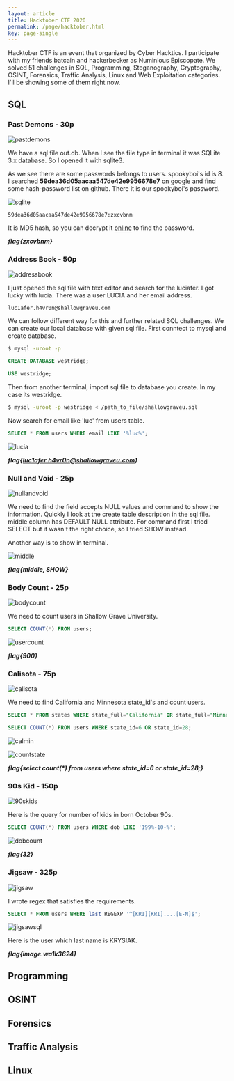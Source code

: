 ```yaml
---
layout: article
title: Hacktober CTF 2020
permalink: /page/hacktober.html
key: page-single
---
```


Hacktober CTF is an event that organized by Cyber Hacktics. I participate with my friends batcain and hackerbecker as Numinious Episcopate. We solved 51 challenges in SQL, Programming, Steganography, Cryptography, OSINT, Forensics, Traffic Analysis, Linux and Web Exploitation categories. I'll be showing some of them right now.

## SQL

### Past Demons - 30p

![pastdemons](https://github.com/nurpabuccu/nurpabuccu.github.io/upload/master/assets/images/hacktober/pastdemons.png)

We have a sql file out.db. When I see the file type in terminal it was SQLite 3.x database. So I opened it with sqlite3.

As we see there are some passwords belongs to users. spookyboi's id is 8. I searched **59dea36d05aacaa547de42e9956678e7** on google and find some hash-password list on github. There it is our spookyboi's password.

![sqlite](https://github.com/nurpabuccu/nurpabuccu.github.io/upload/master/assets/images/sqlite.png)

    59dea36d05aacaa547de42e9956678e7:zxcvbnm

It is MD5 hash, so you can decrypt it [online](https://hashes.com/en/decrypt/hash) to find the password.

**_flag{zxcvbnm}_**

### Address Book - 50p

![addressbook](https://github.com/nurpabuccu/nurpabuccu.github.io/upload/master/assets/images/hacktober/addressbook.png)

I just opened the sql file with text editor and search for the luciafer. I got lucky with lucia. There was a user LUCIA and her email address.
    
    luc1afer.h4vr0n@shallowgraveu.com

We can follow different way for this and further related SQL challenges. We can create our local database with given sql file. First conntect to mysql and create database.

```bash
$ mysql -uroot -p
```

```sql
CREATE DATABASE westridge;

USE westridge;
```

Then from another terminal, import sql file to database you create. In my case its westridge.

``` bash
$ mysql -uroot -p westridge < /path_to_file/shallowgraveu.sql
```
Now search for email like 'luc' from users table.

```sql
SELECT * FROM users WHERE email LIKE '%luc%';
```

![lucia](https://github.com/nurpabuccu/nurpabuccu.github.io/upload/master/assets/images/hacktober/lucia.png)

**_flag{luc1afer.h4vr0n@shallowgraveu.com}_**

### Null and Void - 25p

![nullandvoid](https://github.com/nurpabuccu/nurpabuccu.github.io/upload/master/assets/images/hacktober/nullandvoid.png)

We need to find the field accepts NULL values and command to show the information. Quickly I look at the create table description in the sql file. middle column has DEFAULT NULL attribute. For command first I tried SELECT but it wasn't the right choice, so I tried SHOW instead.

Another way is to show in terminal.

![middle](https://github.com/nurpabuccu/nurpabuccu.github.io/upload/master/assets/images/hacktober/middle.png)

**_flag{middle, SHOW}_**

### Body Count - 25p

![bodycount](https://github.com/nurpabuccu/nurpabuccu.github.io/upload/master/assets/images/hacktober/bodycount.png)

We need to count users in Shallow Grave University.

```sql
SELECT COUNT(*) FROM users;
```

![usercount](https://github.com/nurpabuccu/nurpabuccu.github.io/upload/master/assets/images/hacktober/usercount.png)

**_flag{900}_**

### Calisota - 75p

![calisota](https://github.com/nurpabuccu/nurpabuccu.github.io/upload/master/assets/images/hacktober/calisota.png)

We need to find California and Minnesota state_id's and count users.

```sql
SELECT * FROM states WHERE state_full="California" OR state_full="Minnesota";

SELECT COUNT(*) FROM users WHERE state_id=6 OR state_id=28;
```

![calmin](https://github.com/nurpabuccu/nurpabuccu.github.io/upload/master/assets/images/hacktober/calmin.png)

![countstate](https://github.com/nurpabuccu/nurpabuccu.github.io/upload/master/assets/images/hacktober/countstate.png)

**_flag{select count(*) from users where state_id=6 or state_id=28;}_**

### 90s Kid - 150p

![90skids](https://github.com/nurpabuccu/nurpabuccu.github.io/upload/master/assets/images/hacktober/90skids.png)

Here is the query for number of kids in born October 90s.

```sql
SELECT COUNT(*) FROM users WHERE dob LIKE '199%-10-%';
```

![dobcount](https://github.com/nurpabuccu/nurpabuccu.github.io/upload/master/assets/images/hacktober/dobcount.png)

**_flag{32}_**

### Jigsaw - 325p

![jigsaw](https://github.com/nurpabuccu/nurpabuccu.github.io/upload/master/assets/images/hacktober/jigsaw.png)

I wrote regex that satisfies the requirements. 

``` sql
SELECT * FROM users WHERE last REGEXP '^[KRI][KRI]....[E-N]$';
```

![jigsawsql](https://github.com/nurpabuccu/nurpabuccu.github.io/upload/master/assets/images/hacktober/jigsawsql.png)

Here is the user which last name is KRYSIAK.

**_flag{image.wa1k3624}_**

## Programming

## OSINT

## Forensics

## Traffic Analysis

## Linux
